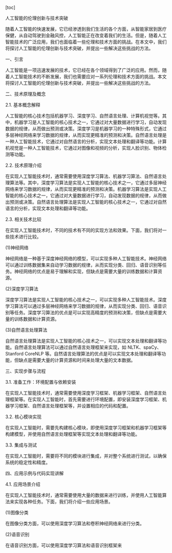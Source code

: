 
[toc]                    
                
                
人工智能的伦理创新与技术突破

随着人工智能的快速发展，它已经渗透到我们生活的各个方面，从智能家居到医疗保健，从自动驾驶到金融风控，人工智能正在改变着我们的生活。但是，随着人工智能技术的广泛应用，我们也面临着一些伦理和技术方面的挑战。在本文中，我们将探讨人工智能的伦理创新与技术突破，并提出一些解决这些挑战的方法。

一、引言

人工智能是一项迅速发展的技术，它已经在各个领域得到了广泛的应用。然而，随着人工智能技术的不断发展，我们也需要应对一系列伦理和技术方面的挑战。本文将探讨人工智能的伦理创新与技术突破，并提出一些解决这些挑战的方法。

二、技术原理及概念

2.1. 基本概念解释

人工智能的核心技术包括机器学习、深度学习、自然语言处理、计算机视觉等。其中，机器学习是人工智能的核心技术之一，它通过对大量数据进行学习，自动发现数据的规律，从而做出预测或决策。深度学习是机器学习的一种特殊形式，它通过多层神经网络来学习数据的规律，从而实现更精准的预测和决策。自然语言处理是一种人工智能技术，它通过对自然语言的分析，实现文本处理和翻译等功能。计算机视觉是一种人工智能技术，它通过对图像和视频的分析，实现人脸识别、物体检测等功能。

2.2. 技术原理介绍

在实现人工智能技术时，通常需要使用深度学习算法、机器学习算法、自然语言处理算法等。其中，深度学习算法是实现人工智能的核心技术之一，它通过多层神经网络来学习数据的规律，从而实现更精准的预测和决策。机器学习算法是实现人工智能的核心技术之一，它通过对大量数据进行学习，自动发现数据的规律，从而做出预测或决策。自然语言处理算法是实现人工智能的核心技术之一，它通过对自然语言的分析，实现文本处理和翻译等功能。

2.3. 相关技术比较

在实现人工智能技术时，不同的技术有不同的实现方法和效果。下面，我们将对一些技术进行比较。

(1)神经网络

神经网络是一种基于深度神经网络的模型，可以实现多种人工智能技术。神经网络可以通过训练数据集来自动学习数据的规律，从而实现分类、回归、语音识别等任务。神经网络的优点是易于理解和实现，但缺点是需要大量的训练数据和计算资源。

(2)深度学习算法

深度学习算法是实现人工智能的核心技术之一，可以实现多种人工智能技术。深度学习算法可以通过多层神经网络来学习数据的规律，从而实现分类、回归、语音识别等任务。深度学习算法的优点是可以实现高精度的预测和决策，但缺点是需要大量的训练数据和计算资源。

(3)自然语言处理算法

自然语言处理算法是实现人工智能的核心技术之一，可以实现文本处理和翻译等功能。自然语言处理算法可以通过自然语言处理框架来实现，如 NLTK、spaCy、Stanford CoreNLP 等。自然语言处理算法的优点是可以实现文本处理和翻译等功能，但缺点是需要大量的计算资源和时间来处理大量的文本数据。

三、实现步骤与流程

3.1. 准备工作：环境配置与依赖安装

在实现人工智能技术时，通常需要使用深度学习框架、机器学习框架、自然语言处理框架等。在实现人工智能时，首先需要进行环境配置，即安装深度学习框架、机器学习框架、自然语言处理框架等，并设置相应的代码和配置。

3.2. 核心模块实现

在实现人工智能时，需要先构建核心模块，即使用深度学习框架和机器学习框架等构建模型，并使用自然语言处理框架等实现文本处理和翻译等功能。

3.3. 集成与测试

在实现人工智能时，需要将不同的模块进行集成，并对整个系统进行测试，以确保系统的稳定性和精度。

四、应用示例与代码实现讲解

4.1. 应用场景介绍

在实现人工智能技术时，通常需要使用大量的数据来进行训练，并使用人工智能算法来实现各种任务。下面，我们将介绍一些应用场景。

(1)图像分类

在图像分类方面，可以使用深度学习算法和卷积神经网络来进行分类。

(2)语音识别

在语音识别方面，可以使用深度学习算法和语音识别框架来

